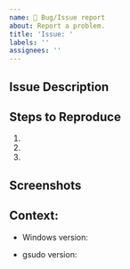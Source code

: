 ```yaml
---
name: 🐞 Bug/Issue report
about: Report a problem.
title: 'Issue: '
labels: ''
assignees: ''
---
```


<!-- 
Your issue may already be reported!
Before creating one, please search  https://github.com/gerardog/gsudo/issues?q= 
-->
<!-- If the issue occurred using the 'sudo' alias, please retry using `gsudo` instead, and let me know if that fixes it. -->

## Issue Description
<!-- What were you trying to do? What happened? And what were you expecting?  -->

## Steps to Reproduce
<!-- If relevant, please describe which shell were you using (Cmd, PowerShell, Pwsh?). What gsudo command did you run? -->
1.  
2. 
3. 

## Screenshots <!-- optional but many times super usefull! -->
<!-- You can capture a screenshot with Ctrl+PrintScreen and paste here with Ctrl-V. -->
<!-- Really helps if you use the "gsudo --debug" flag: For example instead of "gsudo notepad" do "gsudo --debug notepad"  -->

## Context:
  - Windows version:
<!-- To get Windows version, press Win+R, type `winver` and press enter.
     For example:   Win11 21H2 - Spanish  --> 
  - gsudo version:      
<!-- Run `gsudo -v` to get gsudo version -->
